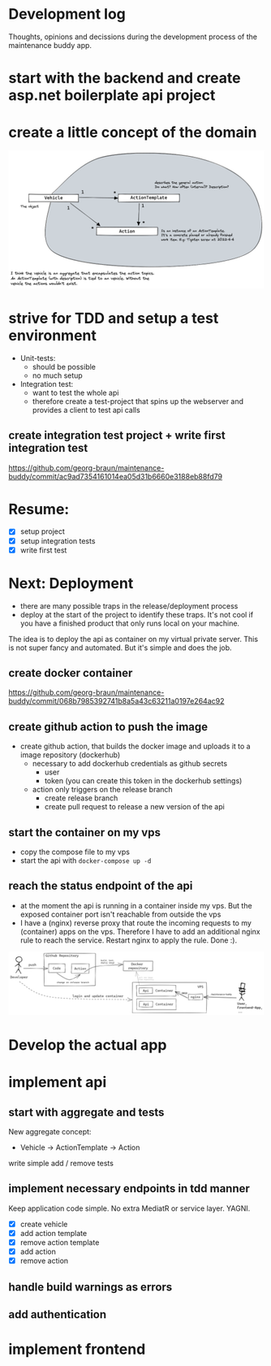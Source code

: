 # Development log

Thoughts, opinions and decissions during the development process of the maintenance buddy app.



# start with the backend and create asp.net boilerplate api project
# create a little concept of the domain

![](images/2022-08-06-maintenance-domain-concept.excalidraw.png)

# strive for TDD and setup a test environment
- Unit-tests: 
  - should be possible
  - no much setup
- Integration test: 
  - want to test the whole api
  - therefore create a test-project that spins up the webserver and provides a client to test api calls

## create integration test project + write first integration test

https://github.com/georg-braun/maintenance-buddy/commit/ac9ad7354161014ea05d31b6660e3188eb88fd79

# Resume:
- [x] setup project
- [x] setup integration tests
- [x] write first test

# Next: Deployment
- there are many possible traps in the release/deployment process
- deploy at the start of the project to identify these traps. It's not cool if you have a finished product that only runs local on your machine.

The idea is to deploy the api as container on my virtual private server. This is not super fancy and automated. But it's simple and does the job.


## create docker container
https://github.com/georg-braun/maintenance-buddy/commit/068b7985392741b8a5a43c63211a0197e264ac92


## create github action to push the image
- create github action, that builds the docker image and uploads it to a image repository (dockerhub)
  - necessary to add dockerhub credentials as github secrets
    - user
    - token (you can create this token in the dockerhub settings)
  - action only triggers on the release branch
    - create release branch
    - create pull request to release a new version of the api

## start the container on my vps
- copy the compose file to my vps
- start the api with `docker-compose up -d`

## reach the status endpoint of the api
- at the moment the api is running in a container inside my vps. But the exposed container port isn't reachable from outside the vps
- I have a (nginx) reverse proxy that route the incoming requests to my (container) apps on the vps. Therefore I have to add an additional nginx rule to reach the service. Restart nginx to apply the rule. Done :).

![](images/2022-08-07-deployment-and-operation-process.excalidraw.png)


# Develop the actual app

# implement api

## start with aggregate and tests

New aggregate concept:
- Vehicle -> ActionTemplate -> Action

write simple add / remove tests

## implement necessary endpoints in tdd manner

Keep application code simple. No extra MediatR or service layer. YAGNI.

- [x] create vehicle
- [x] add action template
- [x] remove action template
- [x] add action
- [x] remove action

## handle build warnings as errors

## add authentication

# implement frontend